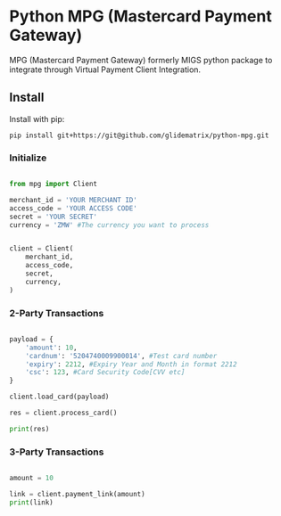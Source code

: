 
# Python MPG (Mastercard Payment Gateway)

MPG (Mastercard Payment Gateway) formerly MIGS python package to integrate through Virtual Payment
Client Integration.

## Install

Install with pip:

`pip install git+https://git@github.com/glidematrix/python-mpg.git`

### Initialize

```python

from mpg import Client

merchant_id = 'YOUR MERCHANT ID'
access_code = 'YOUR ACCESS CODE'
secret = 'YOUR SECRET'
currency = 'ZMW' #The currency you want to process


client = Client(
    merchant_id,
    access_code,
    secret,
    currency,
)


```

### 2-Party Transactions

```python

payload = {
    'amount': 10,
    'cardnum': '5204740009900014', #Test card number
    'expiry': 2212, #Expiry Year and Month in format 2212
    'csc': 123, #Card Security Code[CVV etc]
}

client.load_card(payload)

res = client.process_card()

print(res)

```

### 3-Party Transactions

```python

amount = 10

link = client.payment_link(amount)
print(link)


```
